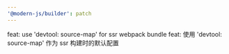 ```yaml
---
'@modern-js/builder': patch
---
```


feat: use 'devtool: source-map' for ssr webpack bundle
feat: 使用 'devtool: source-map' 作为 ssr 构建时的默认配置
